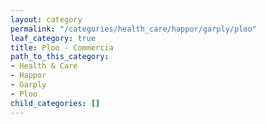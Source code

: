 ```yaml
---
layout: category
permalink: "/categories/health_care/happor/garply/ploo"
leaf_category: true
title: Ploo - Commercia
path_to_this_category:
- Health & Care
- Happor
- Garply
- Ploo
child_categories: []
---
```

